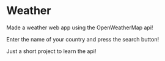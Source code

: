 # Weather

Made a weather web app using the OpenWeatherMap api!

Enter the name of your country and press the search button!

Just a short project to learn the api!
